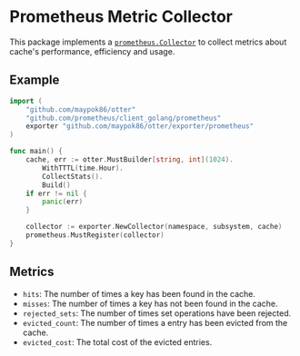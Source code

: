 # Prometheus Metric Collector

This package implements a [`prometheus.Collector`](https://pkg.go.dev/github.com/prometheus/client_golang@v1.19.0/prometheus#Collector)
to collect metrics about cache's performance, efficiency and usage.

## Example

```go
import (
    "github.com/maypok86/otter"
    "github.com/prometheus/client_golang/prometheus"
    exporter "github.com/maypok86/otter/exporter/prometheus"
)

func main() {
    cache, err := otter.MustBuilder[string, int](1024).
        WithTTTL(time.Hour).
        CollectStats().
        Build()
    if err != nil {
        panic(err)
    }

    collector := exporter.NewCollector(namespace, subsystem, cache)
    prometheus.MustRegister(collector)
}
```

## Metrics
- `hits`: The number of times a key has been found in the cache.
- `misses`: The number of times a key has not been found in the cache.
- `rejected_sets`: The number of times set operations have been rejected.
- `evicted_count`: The number of times a entry has been evicted from the cache.
- `evicted_cost`: The total cost of the evicted entries.

